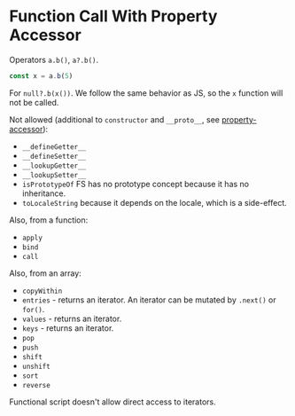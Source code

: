 # Function Call With Property Accessor

Operators `a.b()`, `a?.b()`.

```js
const x = a.b(5)
```

For `null?.b(x())`. We follow the same behavior as JS, so the `x` function will not be called.

Not allowed (additional to `constructor` and `__proto__`, see [property-accessor](./2351-property-accessor.md)):

- `__defineGetter__`
- `__defineSetter__`
- `__lookupGetter__`
- `__lookupSetter__`
- `isPrototypeOf` FS has no prototype concept because it has no inheritance.
- `toLocaleString` because it depends on the locale, which is a side-effect.

Also, from a function:

- `apply`
- `bind`
- `call`

Also, from an array:

- `copyWithin`
- `entries` - returns an iterator. An iterator can be mutated by `.next()` or `for()`.
- `values` - returns an iterator.
- `keys` - returns an iterator.
- `pop`
- `push`
- `shift`
- `unshift`
- `sort`
- `reverse`

Functional script doesn't allow direct access to iterators.
